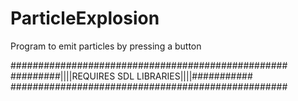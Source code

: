 # ParticleExplosion
Program to emit particles by pressing a button

##################################################
#########||||REQUIRES SDL LIBRARIES||||###########
##################################################